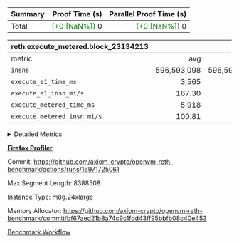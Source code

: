 | Summary | Proof Time (s) | Parallel Proof Time (s) |
|:---|---:|---:|
| Total | <span style='color: green'>(+0 [NaN%])</span> 0 | <span style='color: green'>(+0 [NaN%])</span> 0 |


| reth.execute_metered.block_23134213 |||||
|:---|---:|---:|---:|---:|
|metric|avg|sum|max|min|
| `insns               ` |  596,593,098 |  596,593,098 |  596,593,098 |  596,593,098 |
| `execute_e1_time_ms  ` |  3,565 |  3,565 |  3,565 |  3,565 |
| `execute_e1_insn_mi/s` |  167.30 | -          |  167.30 |  167.30 |
| `execute_metered_time_ms` |  5,918 | -          | -          | -          |
| `execute_metered_insn_mi/s` |  100.81 | -          |  100.81 |  100.81 |



<details>
<summary>Detailed Metrics</summary>

|  | reth-block_time_ms |
| --- |
|  | 10,850 | 

| air_name | block_number | quotient_deg | interactions | constraints |
| --- | --- | --- | --- | --- |
| AccessAdapterAir<16> | 23134213 | 2 | 5 | 12 | 
| AccessAdapterAir<2> | 23134213 | 2 | 5 | 12 | 
| AccessAdapterAir<32> | 23134213 | 2 | 5 | 12 | 
| AccessAdapterAir<4> | 23134213 | 2 | 5 | 12 | 
| AccessAdapterAir<8> | 23134213 | 2 | 5 | 12 | 
| BitwiseOperationLookupAir<8> | 23134213 | 2 | 2 | 4 | 
| KeccakVmAir | 23134213 | 2 | 321 | 4,513 | 
| MemoryMerkleAir<8> | 23134213 | 2 | 4 | 39 | 
| PersistentBoundaryAir<8> | 23134213 | 2 | 3 | 7 | 
| PhantomAir | 23134213 | 2 | 3 | 5 | 
| Poseidon2PeripheryAir<BabyBearParameters>, 1> | 23134213 | 2 | 1 | 286 | 
| ProgramAir | 23134213 | 1 | 1 | 4 | 
| RangeTupleCheckerAir<2> | 23134213 | 1 | 1 | 4 | 
| Rv32HintStoreAir | 23134213 | 2 | 18 | 28 | 
| Sha256VmAir | 23134213 | 2 | 50 | 663 | 
| VariableRangeCheckerAir | 23134213 | 1 | 1 | 4 | 
| VmAirWrapper<Rv32BaseAluAdapterAir, BaseAluCoreAir<4, 8> | 23134213 | 2 | 20 | 37 | 
| VmAirWrapper<Rv32BaseAluAdapterAir, LessThanCoreAir<4, 8> | 23134213 | 2 | 18 | 40 | 
| VmAirWrapper<Rv32BaseAluAdapterAir, ShiftCoreAir<4, 8> | 23134213 | 2 | 24 | 91 | 
| VmAirWrapper<Rv32BranchAdapterAir, BranchEqualCoreAir<4> | 23134213 | 2 | 11 | 20 | 
| VmAirWrapper<Rv32BranchAdapterAir, BranchLessThanCoreAir<4, 8> | 23134213 | 2 | 13 | 35 | 
| VmAirWrapper<Rv32CondRdWriteAdapterAir, Rv32JalLuiCoreAir> | 23134213 | 2 | 10 | 18 | 
| VmAirWrapper<Rv32HeapAdapterAir<2, 32, 32>, BaseAluCoreAir<32, 8> | 23134213 | 2 | 61 | 126 | 
| VmAirWrapper<Rv32HeapAdapterAir<2, 32, 32>, LessThanCoreAir<32, 8> | 23134213 | 2 | 31 | 129 | 
| VmAirWrapper<Rv32HeapAdapterAir<2, 32, 32>, MultiplicationCoreAir<32, 8> | 23134213 | 2 | 61 | 57 | 
| VmAirWrapper<Rv32HeapAdapterAir<2, 32, 32>, ShiftCoreAir<32, 8> | 23134213 | 2 | 79 | 2,161 | 
| VmAirWrapper<Rv32HeapBranchAdapterAir<2, 32>, BranchEqualCoreAir<32> | 23134213 | 2 | 20 | 55 | 
| VmAirWrapper<Rv32HeapBranchAdapterAir<2, 32>, BranchLessThanCoreAir<32, 8> | 23134213 | 2 | 22 | 126 | 
| VmAirWrapper<Rv32IsEqualModAdapterAir<2, 1, 32, 32>, ModularIsEqualCoreAir<32, 4, 8> | 23134213 | 2 | 25 | 225 | 
| VmAirWrapper<Rv32IsEqualModAdapterAir<2, 3, 16, 48>, ModularIsEqualCoreAir<48, 4, 8> | 23134213 | 2 | 41 | 333 | 
| VmAirWrapper<Rv32JalrAdapterAir, Rv32JalrCoreAir> | 23134213 | 2 | 16 | 20 | 
| VmAirWrapper<Rv32LoadStoreAdapterAir, LoadSignExtendCoreAir<4, 8> | 23134213 | 2 | 18 | 33 | 
| VmAirWrapper<Rv32LoadStoreAdapterAir, LoadStoreCoreAir<4> | 23134213 | 2 | 17 | 40 | 
| VmAirWrapper<Rv32MultAdapterAir, DivRemCoreAir<4, 8> | 23134213 | 2 | 25 | 84 | 
| VmAirWrapper<Rv32MultAdapterAir, MulHCoreAir<4, 8> | 23134213 | 2 | 24 | 31 | 
| VmAirWrapper<Rv32MultAdapterAir, MultiplicationCoreAir<4, 8> | 23134213 | 2 | 19 | 19 | 
| VmAirWrapper<Rv32RdWriteAdapterAir, Rv32AuipcCoreAir> | 23134213 | 2 | 12 | 14 | 
| VmAirWrapper<Rv32VecHeapAdapterAir<1, 2, 2, 32, 32>, FieldExpressionCoreAir> | 23134213 | 2 | 415 | 480 | 
| VmAirWrapper<Rv32VecHeapAdapterAir<1, 6, 6, 16, 16>, FieldExpressionCoreAir> | 23134213 | 2 | 832 | 921 | 
| VmAirWrapper<Rv32VecHeapAdapterAir<2, 1, 1, 32, 32>, FieldExpressionCoreAir> | 23134213 | 2 | 158 | 190 | 
| VmAirWrapper<Rv32VecHeapAdapterAir<2, 2, 2, 32, 32>, FieldExpressionCoreAir> | 23134213 | 2 | 428 | 457 | 
| VmAirWrapper<Rv32VecHeapAdapterAir<2, 3, 3, 16, 16>, FieldExpressionCoreAir> | 23134213 | 2 | 246 | 288 | 
| VmAirWrapper<Rv32VecHeapAdapterAir<2, 6, 6, 16, 16>, FieldExpressionCoreAir> | 23134213 | 2 | 668 | 701 | 
| VmConnectorAir | 23134213 | 2 | 5 | 11 | 

| block_number | execute_metered_time_ms | execute_e1_time_ms |
| --- | --- | --- |
| 23134213 | 5,953 | 3,664 | 

| group | block_number | insns | execute_metered_time_ms | execute_metered_insn_mi/s | execute_e1_time_ms | execute_e1_insn_mi/s |
| --- | --- | --- | --- | --- | --- | --- |
| reth.execute_metered.block_23134213 | 23134213 | 596,593,098 | 5,918 | 100.81 | 3,565 | 167.30 | 

</details>


**[Firefox Profiler](https://profiler.firefox.com/public/1py95qhbj9e51e0jek80kvh4qkf4axzw0j0q3mg)**

Commit: https://github.com/axiom-crypto/openvm-reth-benchmark/actions/runs/16971725061

Max Segment Length: 8388508

Instance Type: m8g.24xlarge

Memory Allocator: https://github.com/axiom-crypto/openvm-reth-benchmark/commit/bf67aed21b8a74c9c1fdd43ff95bbfb08c40e453

[Benchmark Workflow]()
